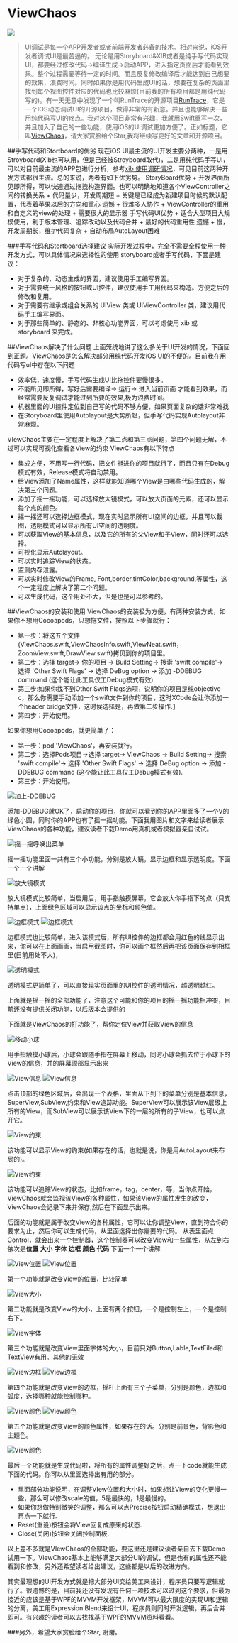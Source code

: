 ViewChaos
===
![](http://7xr2ax.com1.z0.glb.clouddn.com/chaos_fitst_Image.jpg)
>UI调试是每一个APP开发者或者前端开发者必备的技术。相对来说，iOS开发者调试UI是最苦逼的。
无论是用Storyboard&XIB或者是纯手写代码实现UI，都要经过修改代码->编译生成->启动APP，进入指定页面后才能看到效果。整个过程需要等待一定的时间。而且反复修改编译后才能达到自己想要的效果，浪费时间。同时如果你是用代码生成UI的话，想要在复杂的页面里找到每个视图控件对应的代码也比较麻烦(目前我的所有项目都是用纯代码写的)。有一天无意中发现了一个叫RunTrace的开源项目[RunTrace](https://github.com/sx1989827/RunTrace)，它是一个IOS动态调试UI的开源项目，做得非常的有新意。并且也能够解决一些用纯代码写UI的疼点。我对这个项目非常有兴趣，我就用Swift重写一次，并且加入了自己的一些功能，使用iOS的UI调试更加方便了。正如标题，它叫[ViewChaos](https://github.com/DuckDeck/ViewChaos)，请大家赏脸给个Star,我将继续写更好的文章和开源项目。


##手写代码和Stortboard的优劣
现在iOS UI最主流的UI开发主要分两种，一是用Stroyboard(Xib也可以用，但是已经被Stroyboard取代)，二是用纯代码手写UI，可以对目前最主流的APP包进行分析，参考[xib 使用调研情况](http://blog.csdn.net/libaineu2004/article/details/45488665)，可见目前这两种开发方式都很主流。总的来说，两者有如下优劣势。
StoryBoard优势
    + 开发界面所见即所得，可以快速通过拖拽构造界面。也可以明确地知道各个ViewController之间的转换关系
    + 代码量少，开发周期短
    + 关键是已经成为新建项目时候的默认配置，代表着苹果以后的方向和重心
遗憾
    + 很难多人协作
    + ViewController的重用和自定义的view的处理
    + 需要很大的显示器
手写代码UI优势
    + 适合大型项目大规模使用，利于版本管理、追踪改动以及代码合并
    + 最好的代码重用性
遗憾
    + 慢，开发周期长，维护代码复杂
    + 自动布局AutoLayout困难

###手写代码和Stortboard选择建议
实际开发过程中，完全不需要全程使用一种开发方式，可以具体情况来选择性的使用 storyboard或者手写代码，下面是建议：
+ 对于复杂的、动态生成的界面，建议使用手工编写界面。
+ 对于需要统一风格的按钮或UI控件，建议使用手工用代码来构造。方便之后的修改和复用。
+ 对于需要有继承或组合关系的 UIView 类或 UIViewController 类，建议用代码手工编写界面。
+ 对于那些简单的、静态的、非核心功能界面，可以考虑使用 xib 或 storyboard 来完成。

##ViewChaos解决了什么问题
上面笼统地讲了这么多关于UI开发的情况，下面回到正题。ViewChaos是怎么解决部分用纯代码开发iOS UI的不便的。目前我在用代码写uI中存在以下问题

+ 效率低，速度慢，手写代码生成UI比拖控件要慢很多。
+ 不能所见即所得，写好后需要编译-> 运行-> 进入当前页面 才能看到效果，而经常需要反复调试才能过到所要的效果,极为浪费时间。
+ 机器里面的UI控件定位到自己写的代码不够方便，如果页面复杂的话非常难找
+ 在Storyboard里使用Autolayout是大势所趋，但手写代码实现Autolayout非常麻烦。

VIewChaos主要在一定程度上解决了第二点和第三点问题，第四个问题无解，不过可以实现可视化查看各View的约束
ViewChaos有以下特点

+ 集成方便，不用写一行代码，把文件挺进你的项目就行了，而且只有在Debug模式有效，Release模式将自动禁用。
+ 给View添加了Name属性，这样就能知道哪个View是由哪些代码生成的，解决第三个问题。
+ 添加了摇一摇功能，可以选择放大镜模式，可以放大页面的元素，还可以显示每个点的颜色。
+ 摇一摇还可以选择边框模式，现在实时显示所有UI空间的边框，并且可以截图，透明模式可以显示所有UI空间的透明度。
+ 可以获取View的基本信息，以及它的所有的父View和子View，同时还可以选择。
+ 可视化显示Autolayout。
+ 可以实时追踪View的状态。
+ 监测内存泄露。
+ 可以实时修改View的Frame, Font,border,tintColor,background,等属性，这个一定程度上解决了第二个问题。
+ 可以生成代码，这个用处不大，但是也是可以参考的。

##ViewChaos的安装和使用
ViewChaos的安装极为方便，有两种安装方式，如果你不想用Cocoapods，只想拖文件，按照以下步骤就行：
+ 第一步：将这五个文件(ViewChaos.swift,ViewChaosInfo.swift,ViewNeat.swift，ZoomView.swift,DrawView.swift)拷贝到你的项目里。
+ 第二步：选择 target-> 你的项目 -> Build Setting-> 搜索 'swift compile'-> 选择 'Other Swift Flags' -> 选择 DeBug option -> 添加 -DDEBUG command (这个能让此工具仅工Debug模式有效)
+ 第三步:如果你找不到Other Swift Flags选项，说明你的项目是纯objective-c，那么你需要手动添加一个swift文件到你的项目，这时XCode会让你添加一个header bridge文件，这时侯选择是，再做第二步操作.】
+ 第四步：开始使用。

如果你想用Cocoapods，就更简单了：
+ 第一步：pod 'ViewChaos'，再安装就行。
+ 第二步：选择Pods项目->选择 target-> ViewChaos -> Build Setting-> 搜索 'swift compile'-> 选择 'Other Swift Flags' -> 选择 DeBug option -> 添加 -DDEBUG command (这个能让此工具仅工Debug模式有效).
+ 第三步：开始使用。

![加上-DDEBUG](https://raw.githubusercontent.com/DuckDeck/ViewChaos/master/ViewChaosDemo/Resource/0.png)

添加-DDEBUG就OK了，启动你的项目，你就可以看到你的APP里面多了一个V的绿色小圆，同时你的APP也有了摇一摇功能。下面我用图片和文字来给读者展示ViewChaos的各种功能，建议读者下载Demo用真机或者模拟器亲自试试。

![摇一摇呼唤出菜单](https://raw.githubusercontent.com/DuckDeck/ViewChaos/master/ViewChaosDemo/Resource/shake_pop_menu.gif)

摇一摇功能里面一共有三个小功能，分别是放大镜，显示边框和显示透明度。下面一个一个讲解

![放大镜模式](https://raw.githubusercontent.com/DuckDeck/ViewChaos/master/ViewChaosDemo/Resource/chaos_zoom.gif)

放大镜模式比较简单，当启用后，用手指触摸屏幕，它会放大你手指下的点（只支持单点），上面绿色区域可以显示该点的坐标和颜色值。

![边框模式](https://raw.githubusercontent.com/DuckDeck/ViewChaos/master/ViewChaosDemo/Resource/chaos_border_1.gif)
![边框模式](https://raw.githubusercontent.com/DuckDeck/ViewChaos/master/ViewChaosDemo/Resource/chaos_border_2.gif)

边框模式也比较简单，进入该模式后，所有UI控件的边框都会用红色的线显示出来，你可以在上面画画，当启用截图时，你可以画个框然后再把该页面保存到相框里(目前用处不大)，

![透明模式](https://raw.githubusercontent.com/DuckDeck/ViewChaos/master/ViewChaosDemo/Resource/chaos_alpha.gif)

透明模式更简单了，可以直接现实页面里的UI控件的透明情况，越透明越红。

上面就是摇一摇的全部功能了，注意这个可能和你的项目的摇一摇功能相冲突，目前还没有提供关闭功能，以后版本会提供的

下面就是ViewChaos的打功能了，帮你定位View并获取View的信息

![移动小球](https://raw.githubusercontent.com/DuckDeck/ViewChaos/master/ViewChaosDemo/Resource/chaos_ball_move.gif)

用手指触摸小球后，小球会跟随手指在屏幕上移动，同时小球会抓去位于小球下的View的信息，并的屏幕顶部显示出来

![View信息](https://raw.githubusercontent.com/DuckDeck/ViewChaos/master/ViewChaosDemo/Resource/chaos_view_level1.gif)
![View信息](https://raw.githubusercontent.com/DuckDeck/ViewChaos/master/ViewChaosDemo/Resource/chaos_view_level2.gif)

点击顶部的绿色区域后，会出现一个表格，里面从下到下的菜单分别是基本信息，SuperView,SubView,约束和View追踪功能。SuperView可以展示该View层级上所有的View，而SubView可以展示该View下的一层的所有的子View，也可以点开它。

![View约束](https://raw.githubusercontent.com/DuckDeck/ViewChaos/master/ViewChaosDemo/Resource/chaos_constrain.gif)

该功能可以显示View的约束(如果存在的话，也就是说，你是用AutoLayout来布局的)。

![View约束](https://raw.githubusercontent.com/DuckDeck/ViewChaos/master/ViewChaosDemo/Resource/chaos_trace_view.gif)

该功能可以追踪View的状态，比如frame，tag，center，等，当你点开始，ViewChaos就会监视该View的各种属性，如果该View的属性发生的改变，ViewChaos会记录下来并保存,然后在下面显示出来。

后面的功能就是属于改变View的各种属性，它可以让你调整View，直到符合你的要求为止，然后你可以生成代码，从里面选择出你需要的代码。
从表里面点Control，就会出来一个控制器，这个控制器可以改变View和一些属性，从左到右依次是**位置** **大小** **字体** **边框** **颜色** **代码**
下面一个一个讲解



![View位置](https://raw.githubusercontent.com/DuckDeck/ViewChaos/master/ViewChaosDemo/Resource/chaos_control_move.gif)
![View位置](https://raw.githubusercontent.com/DuckDeck/ViewChaos/master/ViewChaosDemo/Resource/chaos_control_move2.gif)

第一个功能就是改变View的位置，比较简单



![View大小](https://raw.githubusercontent.com/DuckDeck/ViewChaos/master/ViewChaosDemo/Resource/chaos_control_size1.gif)

第二功能就是改变View的大小，上面有两个按钮，一个是控制左上，一个是控制右下。


![View字体](https://raw.githubusercontent.com/DuckDeck/ViewChaos/master/ViewChaosDemo/Resource/chaos_control_size.gif)

第三个功能就是改变View里面字体的大小，目前只对Button,Lable,TextFiled和TextView有用。其他的无效

![View边框](https://raw.githubusercontent.com/DuckDeck/ViewChaos/master/ViewChaosDemo/Resource/chaos_control_border.gif)
![View边框](https://raw.githubusercontent.com/DuckDeck/ViewChaos/master/ViewChaosDemo/Resource/chaos_control_border2.gif)

第四个功能就是改变View的边框，摇杆上面有三个子菜单，分别是颜色，边框和弧度，选择哪种就能控制哪种。

![View颜色](https://raw.githubusercontent.com/DuckDeck/ViewChaos/master/ViewChaosDemo/Resource/chaos_control_color1.gif)
![View颜色](https://raw.githubusercontent.com/DuckDeck/ViewChaos/master/ViewChaosDemo/Resource/chaos_control_color2.gif)

第五个功能就是改变View的颜色属性，如果存在的话。分别是前景色，背影色和主题色。

![View颜色](https://raw.githubusercontent.com/DuckDeck/ViewChaos/master/ViewChaosDemo/Resource/00.png)

最后一个功能就是生成代码啦，将所有的属性调整好之后，点一下code就能生成下面的代码。你可以从里面选择出有用的部分。

+ 里面部分功能说明，在调整VIew位置和大小时，如果想让View的变化更慢一些，那么可以修改scale的值，5是最快的，1是最慢的。
+ 如果你想做特别微笑的调整，那么可以点Precise按钮启动精确模式，想退出再点一下就行.
+ Reset(重设)按钮会将View回复成原来的状态.
+ Close(关闭)按钮会关闭控制面板.

以上差不多就是VIewChaos的全部功能，要这里还是建议读者亲自去下载Demo试用一下。ViewChaos基本上能够满足大部分UI的调试，但是也有的属性还不能看到和修改，另外还希望读者给出建议，这些都是以后的改进方向。

其实最理想的UI开发方式就是把大部分UI交给美工来设计，程序员只要写逻辑就行了。很遗憾的是，目前我还没有发现有任何一项技术可以过到这个要求，但最为接近的应该是基于WPF的MVVM开发框架，MVVM可以最大限度的实现UI和逻辑的分离，美工用Expression Blend来设计UI，程序员则同时开发逻辑，再后合并即可。有兴趣的读者可以去找找基于WPF的MVVM资料看看。

###另外，希望大家赏脸给个Star, 谢谢。
